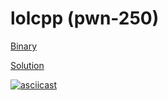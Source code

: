 [](ctf=tum-ctf-2016)
[](type=exploit)
[](tags=bof)
[](tools=pwntools)
[](techniques=)

# lolcpp (pwn-250)

[Binary](../lolcpp.tar.gz)

[Solution](lolcpp.py)

[![asciicast](https://asciinema.org/a/87835.png)](https://asciinema.org/a/87835)
